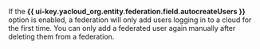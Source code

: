 If the **{{ ui-key.yacloud_org.entity.federation.field.autocreateUsers }}** option is enabled, a federation will only add users logging in to a cloud for the first time. You can only add a federated user again manually after deleting them from a federation.
